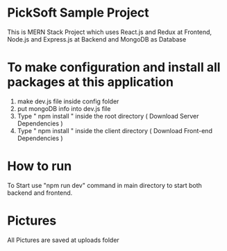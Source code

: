 # PickSoft Sample Project
This is MERN Stack Project which uses React.js and Redux at Frontend, Node.js and Express.js at Backend and MongoDB as Database

# To make configuration and install all packages at this application

1. make dev.js file inside config folder 
2. put mongoDB info into dev.js file 
3. Type  " npm install " inside the root directory  ( Download Server Dependencies ) 
4. Type " npm install " inside the client directory ( Download Front-end Dependencies )

# How to run
To Start use "npm run dev" command in main directory to start both backend and frontend.

# Pictures
All Pictures are saved at uploads folder





